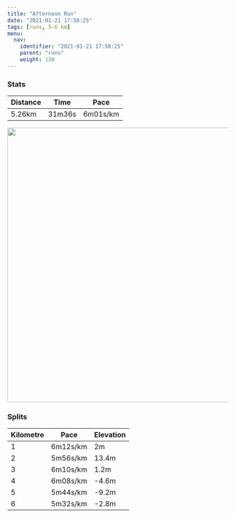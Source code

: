 ```yaml
---
title: "Afternoon Run"
date: "2021-01-21 17:58:25"
tags: [runs, 5-6 km]
menu:
  nav:
    identifier: "2021-01-21 17:58:25"
    parent: "runs"
    weight: 130
---
```


### Stats

| Distance | Time | Pace |
|----------|------|------|
|5.26km|31m36s|6m01s/km|

<img src='https://maps.googleapis.com/maps/api/staticmap?maptype=terrain&path=enc:ikvdI~}qNCT_@^CDAN?|AFRB?TINEL@HB^vCPh@RhA^|@BDBCB@Zn@Nl@NfBH\LTLJJCv@SLKTInAYdAg@l@Er@WD?BDF`@Fh@ZXHTH^TbHFh@HtARdBBj@J`@PXNh@pAvCn@lBj@vCPdAFfAn@nCR`BT~@r@xB^t@j@x@hA`CpAzDVLXXH?HIJSLm@Fq@BwBC_@@cACs@HmDDa@f@gCHYR_@X_@j@k@J]BAH@H?^G`@MPA`@O\@xAYnAAd@CPBn@PVNj@l@HTZf@VPBDB\XhABf@ThBDbBT|C@p@L~@G|@BVVZ`@\HBn@DVFn@?XU^SLODM\w@NUL_@`@mBNiARoBJoGD}@Hk@GQ?[Lk@NkAG{@Ko@ASGOOQMKs@SLCk@Ow@g@a@Io@AKKSc@MSAKFKI?IE_@`@a@b@o@X{@H]FUHKAQ@Uk@aAyA_@q@Us@EkAh@aGd@_IJmADo@Aa@IEa@B_@?s@IiBWe@McAOcAUo@c@m@QMq@a@Gc@EqA[SIOQIE[a@[YCCs@AGA]OSO[][QK@QRWt@EVEJIFE?KGiAoA[WeAqAm@aAKCGFIRcBtF]dC[`B{@nBIHYPkA^yB|@YPM@YLa@HW?QMKOOa@Mo@UmBGGKBEEEMIm@Uo@w@cDKk@Cs@KI]A[GEAEOQuA?c@RO\GXa@&key=AIzaSyBPVQ_iynBzLujdhfLzy8Z-5zczbktE55k&size=800x800&scale=2&markers=color:yellow|label:S|53.36773,-2.55472&markers=color:green|label:F|53.36774,-2.55467' width='625' />

### Splits

| Kilometre | Pace | Elevation |
|------|------|-----------|
|1|6m12s/km|2m|
|2|5m56s/km|13.4m|
|3|6m10s/km|1.2m|
|4|6m08s/km|-4.6m|
|5|5m44s/km|-9.2m|
|6|5m32s/km|-2.8m|
